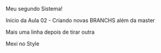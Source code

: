 Meu segundo Sistema!

Início da Aula 02 - Criando novas BRANCHS além da master

Mais uma linha depois de tirar outra

Mexi no Style